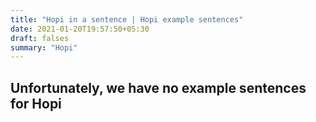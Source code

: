 ```yaml
---
title: "Hopi in a sentence | Hopi example sentences"
date: 2021-01-20T19:57:50+05:30
draft: falses
summary: "Hopi"
---
```

## Unfortunately, we have no example sentences for Hopi                 

